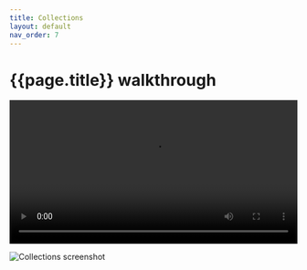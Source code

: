```yaml
---
title: Collections
layout: default
nav_order: 7
---
```

# {{page.title}} walkthrough

<video id="video" controls preload="metadata" width="100%">
   <source src="{{site.baseurl}}/videos/collections.mp4" type="video/mp4">
</video>

![Collections screenshot]({{site.baseurl}}/collection.png)
